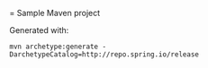 = Sample Maven project

Generated with:

	mvn archetype:generate -DarchetypeCatalog=http://repo.spring.io/release

